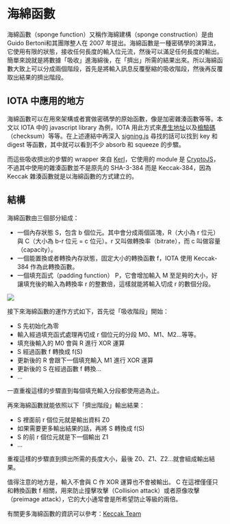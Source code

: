 # 海綿函數

海綿函數（sponge function）又稱作海綿建構（sponge construction）是由 Guido Bertoni和其團隊整人在 2007 年提出。海綿函數是一種密碼學的演算法，它使用有限的狀態，接收任何長度的輸入位元流，然後可以滿足任何長度的輸出。簡單來說就是將數據「吸收」進海綿後，在「擠出」所需的結果出來。所以海綿函數大致上可以分成兩個階段，首先是將輸入訊息反覆壓縮的吸收階段，然後再反覆取出結果的擠出階段。


## IOTA 中應用的地方

海綿函數可以在用來架構或者實做密碼學的原始函數，像是加密雜湊函數等等。本文以 IOTA 中的 javascript library 為例，IOTA 用此方式來[產生地址](https://github.com/iotaledger/iota.lib.js/blob/master/lib/api/api.js#L758)以及[檢驗碼](https://github.com/iotaledger/iota.lib.js/blob/master/lib/utils/utils.js#L62)（checksum）等等。在上述連結中再深入 [signing.js](https://github.com/iotaledger/iota.lib.js/blob/master/lib/crypto/signing/signing.js) 尋找的話可以找到 key 和 digest 等函數，其中就可以看到不少 absorb 和 squeeze 的步驟。

而這些吸收擠出的步驟的 wrapper 來自 [Kerl](https://github.com/iotaledger/iota.lib.js/blob/master/lib/crypto/kerl/kerl.js#L8)，它使用的 module 是 [CryptoJS](https://code.google.com/archive/p/crypto-js/)，不過其中使用的雜湊函數並不是原先的 SHA-3-384 而是 Keccak-384，因為 Keccak 雜湊函數就是以海綿函數的方式建立的。

## 結構

海綿函數由三個部分組成：
* 一個內存狀態 S，包含 b 個位元。其中會分成兩個區塊，R（大小為 r 位元）與 C（大小為 b-r 位元 = c 位元）。r 又叫做轉換率（bitrate），而 c 叫做容量（capacity）。
* 一個能置換或者轉換內存狀態，固定大小的轉換函數 f，IOTA 使用 Keccak-384 作為此轉換函數。
* 一個填充函式（padding function） P，它會增加輸入 M 至足夠的大小，好讓填充後的輸入為轉換率 r 的整數倍，這樣就能將輸入切成 r 的數個分段。

![](https://i.imgur.com/ilAdUxA.png)


接下來海綿函數的運作方式如下，首先從「吸收階段」開始：
* S 先初始化為零
* 輸入經過填充函式處理再切成 r 個位元的分段 M0、M1、M2...等等。
* 填充後輸入的 M0 會與 R 進行 XOR 運算
* S 經過函數 f 轉換成 f(S)
* 更新後的 R 會跟下一個填充輸入 M1 進行 XOR 運算
* 更新後的 S 在經過函數 f 轉換...
* ...

一直重複這樣的步驟直到每個填充輸入分段都使用過為止。

再來海綿函數就能依照以下「擠出階段」輸出結果：
* S 裡面前 r 個位元就是輸出資料 Z0
* 如果需要更多輸出結果的話，再將 S 轉換成 f(S)
* S 的前 r 個位元就是下一個輸出 Z1
* ...

重複這樣的步驟直到擠出所需的長度大小，最後 Z0、Z1、Z2...就會組成輸出結果。

值得注意的地方是，輸入不會與 C 作 XOR 運算也不會被輸出。 C 在這裡僅僅只和轉換函數 f 相關，用來防止撞擊攻擊（Collision attack）或者原像攻擊（preimage attack），它的大小通常會是所希望防止等級的兩倍。

有關更多海綿函數的資訊可以參考：[Keccak Team](https://keccak.team/sponge_duplex.html)

